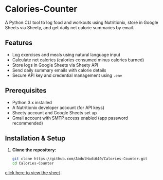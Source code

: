 # Calories-Counter
A Python CLI tool to log food and workouts using Nutritionix, store in Google Sheets via Sheety, and get daily net calorie summaries by email.
## Features

- Log exercises and meals using natural language input
- Calculate net calories (calories consumed minus calories burned)
- Store logs in Google Sheets via Sheety API
- Send daily summary emails with calorie details
- Secure API key and credential management using `.env`

## Prerequisites

- Python 3.x installed
- A Nutritionix developer account (for API keys)
- Sheety account and Google Sheets set up
- Gmail account with SMTP access enabled (app password recommended)

## Installation & Setup

1. **Clone the repository:**

   ```bash
   git clone https://github.com/AbdulHadi640/Calories-Counter.git
   cd Calories-Counter
[click here to view the sheet](https://docs.google.com/spreadsheets/d/17nfWESOp7cKt3paD4653xhETofcB1hn5sBf32Zg2ri8/edit?gid=0#gid=0)

